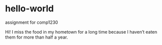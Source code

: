 # hello-world
assignment for comp1230

Hi!
I miss the food in my hometown for a long time because I haven’t eaten them for more than half a year.
